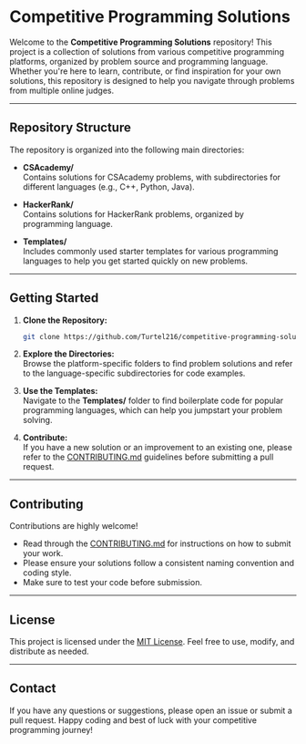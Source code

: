 # Competitive Programming Solutions

Welcome to the **Competitive Programming Solutions** repository! This project is a collection of solutions from various competitive programming platforms, organized by problem source and programming language. Whether you're here to learn, contribute, or find inspiration for your own solutions, this repository is designed to help you navigate through problems from multiple online judges.

---

## Repository Structure

The repository is organized into the following main directories:

- **CSAcademy/**  
  Contains solutions for CSAcademy problems, with subdirectories for different languages (e.g., C++, Python, Java).

- **HackerRank/**  
  Contains solutions for HackerRank problems, organized by programming language.

- **Templates/**  
  Includes commonly used starter templates for various programming languages to help you get started quickly on new problems.

---

## Getting Started

1. **Clone the Repository:**

   ```bash
   git clone https://github.com/Turtel216/competitive-programming-solutions.git
   ```

2. **Explore the Directories:**  
   Browse the platform-specific folders to find problem solutions and refer to the language-specific subdirectories for code examples.

3. **Use the Templates:**  
   Navigate to the **Templates/** folder to find boilerplate code for popular programming languages, which can help you jumpstart your problem solving.

4. **Contribute:**  
   If you have a new solution or an improvement to an existing one, please refer to the [CONTRIBUTING.md](CONTRIBUTING.md) guidelines before submitting a pull request.

---

## Contributing

Contributions are highly welcome!  
- Read through the [CONTRIBUTING.md](CONTRIBUTING.md) for instructions on how to submit your work.
- Please ensure your solutions follow a consistent naming convention and coding style.
- Make sure to test your code before submission.

---

## License

This project is licensed under the [MIT License](LICENSE). Feel free to use, modify, and distribute as needed.

---

## Contact

If you have any questions or suggestions, please open an issue or submit a pull request. Happy coding and best of luck with your competitive programming journey!
